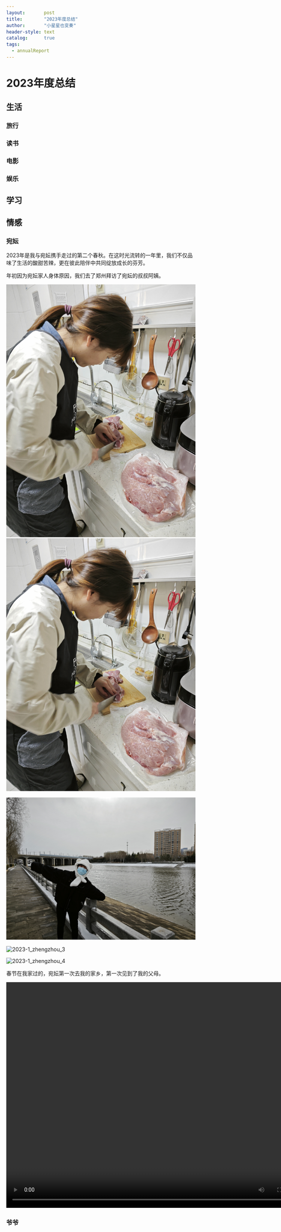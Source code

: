 ```yaml
---
layout:       post
title:        "2023年度总结"
author:       "小星星也变奏"
header-style: text
catalog:      true
tags:
  - annualReport
---
```


# 2023年度总结

## 生活

### 旅行

### 读书

### 电影

### 娱乐

## 学习

## 情感

### 宛妘

2023年是我与宛妘携手走过的第二个春秋。在这时光流转的一年里，我们不仅品味了生活的酸甜苦辣，更在彼此陪伴中共同绽放成长的芬芳。

年初因为宛妘家人身体原因，我们去了郑州拜访了宛妘的叔叔阿姨。

![2023-1_zhengzhou_1](../img/2023_annual_report/2023-1_zhengzhou_1.jpg)
<img src="../img/2023_annual_report/2023-1_zhengzhou_1.jpg" alt="切肉ing">

![2023-1_zhengzhou_2](../img/2023_annual_report/2023-1_zhengzhou_2.jpg)

![2023-1_zhengzhou_3](../img/2023_annual_report/2023-1_zhengzhou_3.jpg)

![2023-1_zhengzhou_4](../img/2023_annual_report/2023-1_zhengzhou_4.jpg)

春节在我家过的，宛妘第一次去我的家乡，第一次见到了我的父母。

<video src="../img/2023_annual_report/VID_20230121_191624_HSR_120.mp4" width="800px" height="600px" controls="controls"></video>

### 爷爷
